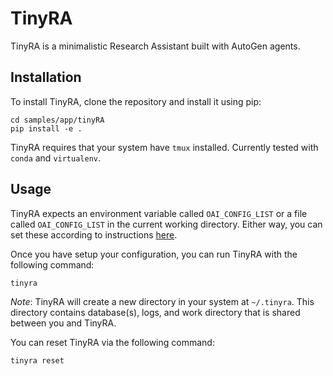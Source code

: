 # TinyRA

TinyRA is a minimalistic Research Assistant built with AutoGen agents.

## Installation

To install TinyRA, clone the repository and install it using pip:

```
cd samples/app/tinyRA
pip install -e .
```

TinyRA requires that your system have `tmux` installed. Currently tested with `conda` and `virtualenv`.

## Usage

TinyRA expects an environment variable called `OAI_CONFIG_LIST` or a file called `OAI_CONFIG_LIST` in the current working directory.
 Either way, you can set these according to instructions [here](https://github.com/microsoft/autogen#quickstart).

Once you have setup your configuration, you can run TinyRA with the following command:

```
tinyra
```

_Note_: TinyRA will create a new directory in your system at `~/.tinyra`. This directory contains database(s), logs, and work directory that is shared between you and TinyRA.

You can reset TinyRA via the following command:

```
tinyra reset
```
